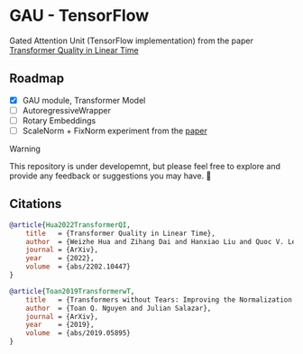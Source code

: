# GAU - TensorFlow
Gated Attention Unit (TensorFlow implementation) from the paper [Transformer Quality in Linear Time](https://arxiv.org/pdf/2202.10447.pdf)

## Roadmap
- [x] GAU module, Transformer Model
- [ ] AutoregressiveWrapper
- [ ] Rotary Embeddings
- [ ] ScaleNorm + FixNorm experiment from the [paper](https://arxiv.org/pdf/1910.05895.pdf)

> [!WARNING]
> This repository is under developemnt, but please feel free to explore and provide any feedback or suggestions you may have. :construction:

## Citations

```bibtex
@article{Hua2022TransformerQI,
    title   = {Transformer Quality in Linear Time},
    author  = {Weizhe Hua and Zihang Dai and Hanxiao Liu and Quoc V. Le},
    journal = {ArXiv},
    year    = {2022},
    volume  = {abs/2202.10447}
}
```

```bibtex
@article{Toan2019TransformerwT,
    title   = {Transformers without Tears: Improving the Normalization of Self-Attention},
    author  = {Toan Q. Nguyen and Julian Salazar},
    journal = {ArXiv},
    year    = {2019},
    volume  = {abs/2019.05895}
}
```
